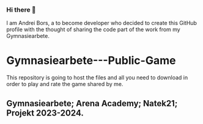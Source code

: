 ### Hi there 👋

I am Andrei Bors, a to become developer who decided to create this GitHub profile with the thought of sharing the code part of the work from my Gymnasiearbete.
# Gymnasiearbete---Public-Game
This repository is going to host the files and all you need to download in order to play and rate the game shared by me.
## Gymnasiearbete; Arena Academy; Natek21; Projekt 2023-2024.
